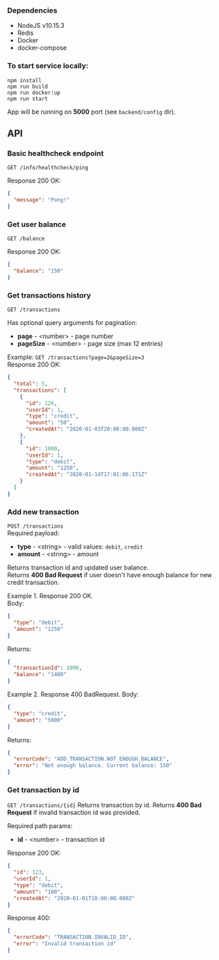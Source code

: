 ### Dependencies
- NodeJS v10.15.3
- Redis
- Docker 
- docker-compose

### To start service locally:
```
npm install
npm run build
npm run docker:up
npm run start
```

App will be running on **5000** port (see `backend/config` dir).

## API
### Basic healthcheck endpoint 
`GET /info/healthcheck/ping`

Response 200 OK:
```json
{
  "message": "Pong!"
}
```

### Get user balance 
`GET /balance`

Response 200 OK:
```json
{
  "balance": "150"
}
```

### Get transactions history
`GET /transactions`

Has optional query arguments for pagination:
- **page** - \<number> - page number
- **pageSize** - \<number> - page size (max 12 entries)

Example: `GET /transactions?page=2&pageSize=3`  
Response 200 OK:
```json
{
  "total": 5,
  "transactions": [
    {
      "id": 126,
      "userId": 1,
      "type": "credit",
      "amount": "50",
      "createdAt": "2020-01-03T20:00:00.000Z"
    },
    {
      "id": 1000,
      "userId": 1,
      "type": "debit",
      "amount": "1250",
      "createdAt": "2020-01-14T17:01:06.171Z"
    }
  ]
}
```

### Add new transaction
`POST /transactions`  
Required payload:
- **type** - \<string> - valid values: `debit`, `credit`
- **amount** - \<string> - amount

Returns transaction id and updated user balance.  
Returns **400 Bad Request** if user doesn't have enough balance for new credit transaction.

Example 1. Response 200 OK.  
Body:
```json
{
  "type": "debit",
  "amount": "1250"
}
```
Returns:
```json
{
  "transactionId": 1000,
  "balance": "1400"
}
```

Example 2. Response 400 BadRequest. Body:
```json
{
  "type": "credit",
  "amount": "5000"
}
```
Returns:
```json
{
  "errorCode": "ADD_TRANSACTION.NOT_ENOUGH_BALANCE",
  "error": "Not enough balance. Current balance: 150"
}
```

### Get transaction by id
`GET /transactions/{id}`
Returns transaction by id.
Returns **400 Bad Request** if invalid transaction id was provided.

Required path params:
- **id** - \<number> - transaction id

Response 200 OK:
```json
{
  "id": 123,
  "userId": 1,
  "type": "debit",
  "amount": "100",
  "createdAt": "2020-01-01T10:00:00.000Z"
}
``` 

Response 400:
```json
{
  "errorCode": "TRANSACTION.INVALID_ID",
  "error": "Invalid transaction id"
}
```
